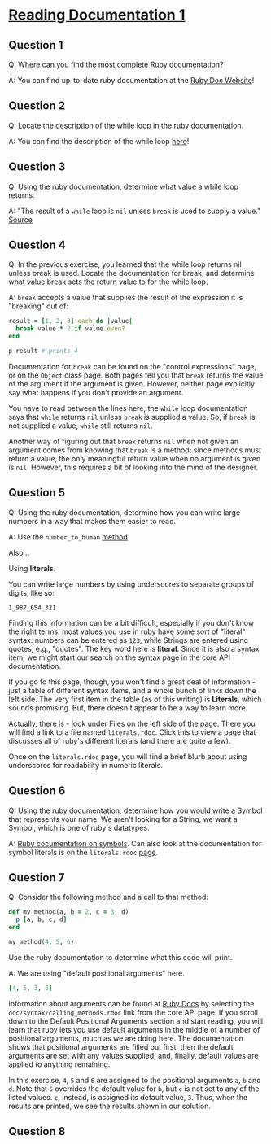 # [Reading Documentation 1](https://launchschool.com/exercise_sets/4c75f0c5)

## Question 1

Q: Where can you find the most complete Ruby documentation?

A: You can find up-to-date ruby documentation at the [Ruby Doc Website](http://ruby-doc.org/)!

## Question 2

Q: Locate the description of the while loop in the ruby documentation.

A: You can find the description of the while loop [here](http://ruby-doc.org/core-2.4.0/doc/syntax/control_expressions_rdoc.html#label-while+Loop)!

## Question 3

Q: Using the ruby documentation, determine what value a while loop returns.

A: "The result of a ```while``` loop is ```nil``` unless ```break``` is used to supply a value." [Source](http://ruby-doc.org/core-2.4.0/doc/syntax/control_expressions_rdoc.html#label-while+Loop)

## Question 4

Q: In the previous exercise, you learned that the while loop returns nil unless break is used. Locate the documentation for break, and determine what value break sets the return value to for the while loop.

A: ```break``` accepts a value that supplies the result of the expression it is "breaking" out of:

```ruby
result = [1, 2, 3].each do |value|
  break value * 2 if value.even?
end

p result # prints 4
```

Documentation for ```break``` can be found on the "control expressions" page, or on the ```Object``` class page. Both pages tell you that ```break``` returns the value of the argument if the argument is given. However, neither page explicitly say what happens if you don't provide an argument.

You have to read between the lines here; the ```while``` loop documentation says that ```while``` returns ```nil``` unless ```break``` is supplied a value. So, if ```break``` is not supplied a value, ```while``` still returns ```nil```.

Another way of figuring out that ```break``` returns ```nil``` when not given an argument comes from knowing that ```break``` is a method; since methods must return a value, the only meaningful return value when no argument is given is ```nil```. However, this requires a bit of looking into the mind of the designer.

## Question 5

Q: Using the ruby documentation, determine how you can write large numbers in a way that makes them easier to read.

A: Use the ```number_to_human``` [method](http://api.rubyonrails.org/classes/ActionView/Helpers/NumberHelper.html#method-i-number_to_human)

Also...

Using **literals**.

You can write large numbers by using underscores to separate groups of digits, like so:

```1_987_654_321```

Finding this information can be a bit difficult, especially if you don't know the right terms; most values you use in ruby have some sort of "literal" syntax: numbers can be entered as ```123```, while Strings are entered using quotes, e.g., "quotes". The key word here is **literal**. Since it is also a syntax item, we might start our search on the syntax page in the core API documentation.

If you go to this page, though, you won't find a great deal of information - just a table of different syntax items, and a whole bunch of links down the left side. The very first item in the table (as of this writing) is **Literals**, which sounds promising. But, there doesn't appear to be a way to learn more.

Actually, there is - look under Files on the left side of the page. There you will find a link to a file named ```literals.rdoc```. Click this to view a page that discusses all of ruby's different literals (and there are quite a few).

Once on the ```literals.rdoc``` page, you will find a brief blurb about using underscores for readability in numeric literals.

## Question 6

Q: Using the ruby documentation, determine how you would write a Symbol that represents your name. We aren't looking for a String; we want a Symbol, which is one of ruby's datatypes.

A: [Ruby cocumentation on symbols](http://ruby-doc.org/core-2.4.0/Symbol.html). Can also look at the documentation for symbol literals is on the ```literals.rdoc``` [page](https://ruby-doc.org/core-2.4.0/doc/syntax/literals_rdoc.html).

## Question 7

Q: Consider the following method and a call to that method:

```ruby
def my_method(a, b = 2, c = 3, d)
  p [a, b, c, d]
end

my_method(4, 5, 6)
```

Use the ruby documentation to determine what this code will print.

A: We are using "default positional arguments" here.

```ruby
[4, 5, 3, 6]
```

Information about arguments can be found at [Ruby Docs](http://ruby-doc.org/) by selecting the ```doc/syntax/calling_methods.rdoc``` link from the core API page. If you scroll down to the Default Positional Arguments section and start reading, you will learn that ruby lets you use default arguments in the middle of a number of positional arguments, much as we are doing here. The documentation shows that positional arguments are filled out first, then the default arguments are set with any values supplied, and, finally, default values are applied to anything remaining.

In this exercise, ```4```, ```5``` and ```6``` are assigned to the positional arguments ```a```, ```b``` and ```d```. Note that ```5``` overrides the default value for ```b```, but ```c``` is not set to any of the listed values. ```c```, instead, is assigned its default value, ```3```. Thus, when the results are printed, we see the results shown in our solution.

## Question 8

